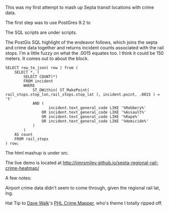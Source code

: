 This was my first attempt to mash up Septa transit locations with crime data.

The first step was to use PostGres 9.2 to 

The SQL scripts are under scripts.

The PostGis SQL highlight of the endeavor follows, which joins the septa and crime data together  and returns incident counts associated with the rail stops.  I'm a little fuzzy on what the .0015 equates too.  I think it could be 150 meters.  It comes out to about the block.
```
SELECT row_to_json( row ) from (
	SELECT *, (
		SELECT COUNT(*) 
		FROM incident
		WHERE 
			ST_DWithin( ST_MakePoint( rail_stops.stop_lon,rail_stops.stop_lat ), incident.point, .0015 ) = 't' 
			AND ( 
				   incident.text_general_code LIKE '%Robbery%' 
				OR incident.text_general_code LIKE '%Assault%' 
				OR incident.text_general_code LIKE '%Rape%' 
				OR incident.text_general_code LIKE '%Homicide%' 
			) 
		)
	AS count 
	FROM rail_stops 
) row;
```


The html mashup is under src.

The live demo is located at <a href="http://jimrsmiley.github.io/septa-regional-rail-crime-heatmap/">http://jimrsmiley.github.io/septa-regional-rail-crime-heatmap/</a>

A few notes:

Airport crime data didn't seem to come through, given the regional rail lat, lng.

Hat Tip to <a href="http://www.davewalk.net/">Dave Walk</a>'s <a href="http://www.phlcrimemapper.com/">PHL Crime Mapper</a>, who's theme I totally ripped off.